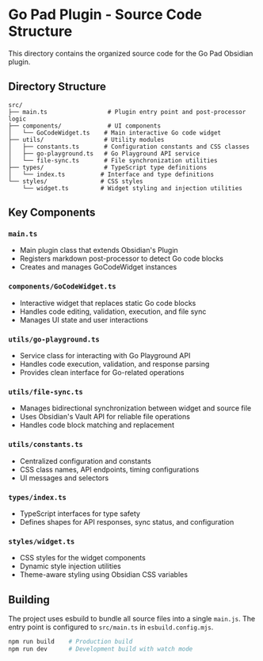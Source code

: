 # Go Pad Plugin - Source Code Structure

This directory contains the organized source code for the Go Pad Obsidian plugin.

## Directory Structure

```
src/
├── main.ts                 # Plugin entry point and post-processor logic
├── components/             # UI components
│   └── GoCodeWidget.ts    # Main interactive Go code widget
├── utils/                 # Utility modules
│   ├── constants.ts       # Configuration constants and CSS classes
│   ├── go-playground.ts   # Go Playground API service
│   └── file-sync.ts       # File synchronization utilities
├── types/                 # TypeScript type definitions
│   └── index.ts          # Interface and type definitions
└── styles/               # CSS styles
    └── widget.ts         # Widget styling and injection utilities
```

## Key Components

### `main.ts`
- Main plugin class that extends Obsidian's Plugin
- Registers markdown post-processor to detect Go code blocks
- Creates and manages GoCodeWidget instances

### `components/GoCodeWidget.ts`
- Interactive widget that replaces static Go code blocks
- Handles code editing, validation, execution, and file sync
- Manages UI state and user interactions

### `utils/go-playground.ts`
- Service class for interacting with Go Playground API
- Handles code execution, validation, and response parsing
- Provides clean interface for Go-related operations

### `utils/file-sync.ts`
- Manages bidirectional synchronization between widget and source file
- Uses Obsidian's Vault API for reliable file operations
- Handles code block matching and replacement

### `utils/constants.ts`
- Centralized configuration and constants
- CSS class names, API endpoints, timing configurations
- UI messages and selectors

### `types/index.ts`
- TypeScript interfaces for type safety
- Defines shapes for API responses, sync status, and configuration

### `styles/widget.ts`
- CSS styles for the widget components
- Dynamic style injection utilities
- Theme-aware styling using Obsidian CSS variables

## Building

The project uses esbuild to bundle all source files into a single `main.js`. The entry point is configured to `src/main.ts` in `esbuild.config.mjs`.

```bash
npm run build    # Production build
npm run dev      # Development build with watch mode
```